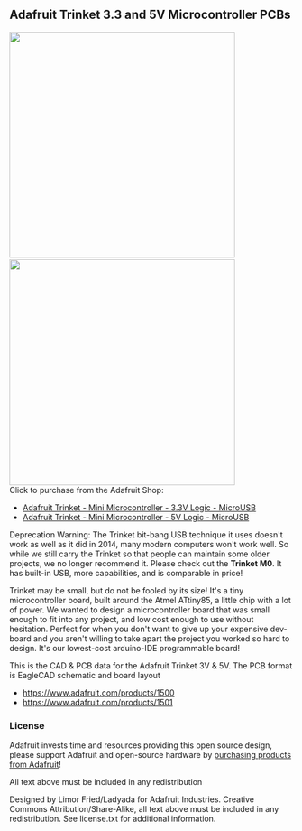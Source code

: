 ## Adafruit Trinket 3.3 and 5V Microcontroller PCBs
<a href="http://www.adafruit.com/products/1500"><img src="assets/1500.jpg?raw=true" width="400px"></a>&nbsp; 
<a href="http://www.adafruit.com/products/1501"><img src="assets/1501.jpg?raw=true" width="400px"></a><br />
Click to purchase from the Adafruit Shop:
- [Adafruit Trinket - Mini Microcontroller - 3.3V Logic - MicroUSB](https://www.adafruit.com/product/1500)
- [Adafruit Trinket - Mini Microcontroller - 5V Logic - MicroUSB](https://www.adafruit.com/product/1501)

Deprecation Warning: The Trinket bit-bang USB technique it uses doesn't work as well as it did in 2014, many modern computers won't work well. So while we still carry the Trinket so that people can maintain some older projects, we no longer recommend it. Please check out the **Trinket M0**. It has built-in USB, more capabilities, and is comparable in price!

Trinket may be small, but do not be fooled by its size! It's a tiny microcontroller board, built around the Atmel ATtiny85, a little chip with a lot of power. We wanted to design a microcontroller board that was small enough to fit into any project, and low cost enough to use without hesitation. Perfect for when you don't want to give up your expensive dev-board and you aren't willing to take apart the project you worked so hard to design. It's our lowest-cost arduino-IDE programmable board!

This is the CAD & PCB data for the Adafruit Trinket 3V & 5V. The PCB format is EagleCAD schematic and board layout
- https://www.adafruit.com/products/1500
- https://www.adafruit.com/products/1501

### License

Adafruit invests time and resources providing this open source design, please support Adafruit and open-source hardware by [purchasing products from Adafruit](https://www.adafruit.com)!

All text above must be included in any redistribution

Designed by Limor Fried/Ladyada for Adafruit Industries.
Creative Commons Attribution/Share-Alike, all text above must be included in any redistribution. 
See license.txt for additional information.
